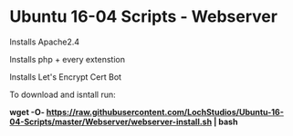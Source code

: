 # Ubuntu 16-04 Scripts - Webserver
Installs Apache2.4

Installs php + every extenstion

Installs Let's Encrypt Cert Bot

To download and isntall run:

**wget -O- https://raw.githubusercontent.com/LochStudios/Ubuntu-16-04-Scripts/master/Webserver/webserver-install.sh | bash**